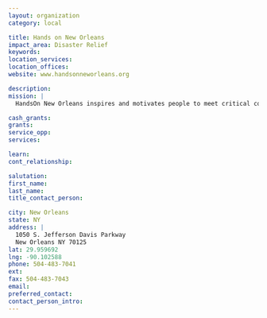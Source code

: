 ```yaml
---
layout: organization
category: local

title: Hands on New Orleans
impact_area: Disaster Relief
keywords: 
location_services: 
location_offices: 
website: www.handsonneworleans.org

description: 
mission: |
  HandsOn New Orleans inspires and motivates people to meet critical community needs by encouraging active citizenship through meaningful service.

cash_grants: 
grants: 
service_opp: 
services: 

learn: 
cont_relationship: 

salutation: 
first_name: 
last_name: 
title_contact_person: 

city: New Orleans
state: NY
address: |
  1050 S. Jefferson Davis Parkway  
  New Orleans NY 70125
lat: 29.959692
lng: -90.102588
phone: 504-483-7041
ext: 
fax: 504-483-7043
email: 
preferred_contact: 
contact_person_intro: 
---
```

